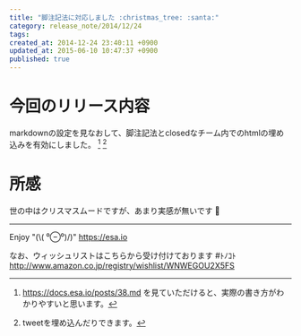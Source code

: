 ```yaml
---
title: "脚注記法に対応しました :christmas_tree: :santa:"
category: release_note/2014/12/24
tags: 
created_at: 2014-12-24 23:40:11 +0900
updated_at: 2015-06-10 10:47:37 +0900
published: true
---
```


# 今回のリリース内容

markdownの設定を見なおして、脚注記法とclosedなチーム内でのhtmlの埋め込みを有効にしました。 [^1] [^2]

[^1]: https://docs.esa.io/posts/38.md を見ていただけると、実際の書き方がわかりやすいと思います。
[^2]: tweetを埋め込んだりできます。

# 所感
世の中はクリスマスムードですが、あまり実感が無いです :dash: 

---
Enjoy "(\\( ⁰⊖⁰)/)"
https://esa.io

なお、ウィッシュリストはこちらから受け付けております #ﾄﾉｺﾄ
http://www.amazon.co.jp/registry/wishlist/WNWEGOU2X5FS

